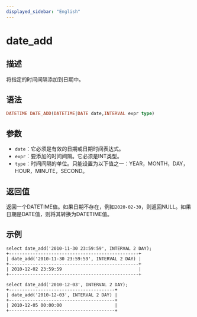 ```yaml
---
displayed_sidebar: "English"
---
```


# date_add

## 描述

将指定的时间间隔添加到日期中。

## 语法

```Haskell
DATETIME DATE_ADD(DATETIME|DATE date,INTERVAL expr type)
```

## 参数

- `date`：它必须是有效的日期或日期时间表达式。
- `expr`：要添加的时间间隔。它必须是INT类型。
- `type`：时间间隔的单位。只能设置为以下值之一：YEAR，MONTH，DAY，HOUR，MINUTE，SECOND。

## 返回值

返回一个DATETIME值。如果日期不存在，例如`2020-02-30`，则返回NULL。如果日期是DATE值，则将其转换为DATETIME值。

## 示例

```Plain Text
select date_add('2010-11-30 23:59:59', INTERVAL 2 DAY);
+-------------------------------------------------+
| date_add('2010-11-30 23:59:59', INTERVAL 2 DAY) |
+-------------------------------------------------+
| 2010-12-02 23:59:59                             |
+-------------------------------------------------+

select date_add('2010-12-03', INTERVAL 2 DAY);
+----------------------------------------+
| date_add('2010-12-03', INTERVAL 2 DAY) |
+----------------------------------------+
| 2010-12-05 00:00:00                    |
+----------------------------------------+
```